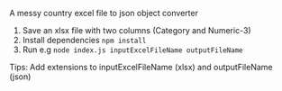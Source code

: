 A messy country excel file to json object converter

1. Save an xlsx file with two columns (Category and Numeric-3)
2. Install dependencies `npm install`
3. Run e.g `node index.js inputExcelFileName outputFileName`

Tips: Add extensions to inputExcelFileName (xlsx) and outputFileName (json)
